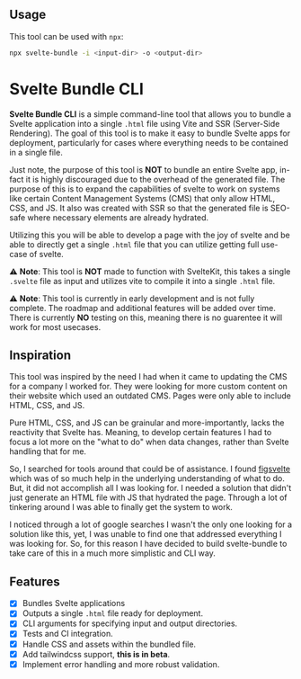 ## Usage
This tool can be used with `npx`:
```bash
npx svelte-bundle -i <input-dir> -o <output-dir>
```

# Svelte Bundle CLI

**Svelte Bundle CLI** is a simple command-line tool that allows you to bundle a Svelte application into a single `.html` file using Vite and SSR (Server-Side Rendering). The goal of this tool is to make it easy to bundle Svelte apps for deployment, particularly for cases where everything needs to be contained in a single file.

Just note, the purpose of this tool is **NOT** to bundle an entire Svelte app, in-fact it is highly discouraged due to the overhead of the generated file. The purpose of this is to expand the capabilities of svelte to work on systems like certain Content Management Systems (CMS) that only allow HTML, CSS, and JS. It also was created with SSR so that the generated file is SEO-safe where necessary elements are already hydrated.

Utilizing this you will be able to develop a page with the joy of svelte and be able to directly get a single `.html` file that you can utilize getting full use-case of svelte.

⚠️ **Note**: This tool is **NOT** made to function with SvelteKit, this takes a single `.svelte` file as input and utilizes vite to compile it into a single `.html` file.

⚠️ **Note**: This tool is currently in early development and is not fully complete. The roadmap and additional features will be added over time. There is currently **NO** testing on this, meaning there is no guarentee it will work for most usecases.

## Inspiration
This tool was inspired by the need I had when it came to updating the CMS for a company I worked for. They were looking for more custom content on their website which used an outdated CMS. Pages were only able to include HTML, CSS, and JS.

Pure HTML, CSS, and JS can be grainular and more-importantly, lacks the reactivity that Svelte has. Meaning, to develop certain features I had to focus a lot more on the "what to do" when data changes, rather than Svelte handling that for me.

So, I searched for tools around that could be of assistance. I found [figsvelte](https://github.com/thomas-lowry/figsvelte) which was of so much help in the underlying understanding of what to do. But, it did not accomplish all I was looking for. I needed a solution that didn't just generate an HTML file with JS that hydrated the page. Through a lot of tinkering around I was able to finally get the system to work.

I noticed through a lot of google searches I wasn't the only one looking for a solution like this, yet, I was unable to find one that addressed everything I was looking for. So, for this reason I have decided to build svelte-bundle to take care of this in a much more simplistic and CLI way.

## Features
- [x] Bundles Svelte applications
- [x] Outputs a single `.html` file ready for deployment.
- [x] CLI arguments for specifying input and output directories.
- [x] Tests and CI integration.
- [x] Handle CSS and assets within the bundled file.
- [x] Add tailwindcss support, **this is in beta**.
- [x] Implement error handling and more robust validation.